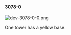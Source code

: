 #### 3078-0
![dev-3078-0-0.png](https://github.com/lil-lab/nlvr/raw/master/nlvr/dev/images/5/dev-3078-0-0.png "dev-3078-0-0.png")

One tower has a yellow base.